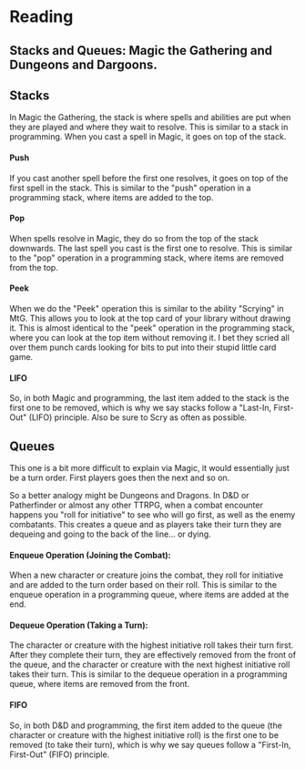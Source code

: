 # Reading

## Stacks and Queues: Magic the Gathering and Dungeons and Dargoons.

## Stacks

In Magic the Gathering, the stack is where spells and abilities are put when they are played and where they wait to resolve. 
This is similar to a stack in programming. When you cast a spell in Magic, it goes on top of the stack. 

#### Push
If you cast another spell before the first one resolves, it goes on top of the first spell in the stack. 
This is similar to the "push" operation in a programming stack, where items are added to the top.

#### Pop
When spells resolve in Magic, they do so from the top of the stack downwards. 
The last spell you cast is the first one to resolve. This is similar to the "pop" operation in a programming stack, 
where items are removed from the top.

#### Peek
When we do the "Peek" operation this is similar to the ability "Scrying" in MtG. This allows you to look at the top card of your library without drawing it.
This is almost identical to the "peek" operation in the programming stack, where you can look at the top item without removing it. I bet they scried all over
them punch cards looking for bits to put into their stupid little card game.

#### LIFO
So, in both Magic and programming, the last item added to the stack is the first one to be removed, 
which is why we say stacks follow a "Last-In, First-Out" (LIFO) principle. Also be sure to Scry as often as possible.

## Queues 

This one is a bit more difficult to explain via Magic, it would essentially just be a turn order. First players goes then the next and so on.

So a better analogy might be Dungeons and Dragons. In D&D or Patherfinder or almost any other TTRPG, when a combat encounter happens you "roll for initiative"
to see who will go first, as well as the enemy combatants. This creates a queue and as players take their turn they are dequeing and going to the back of the line... or dying.

#### Enqueue Operation (Joining the Combat):
When a new character or creature joins the combat, 
they roll for initiative and are added to the turn order based on their roll. This is similar to the enqueue operation in a programming queue,
where items are added at the end.

#### Dequeue Operation (Taking a Turn): 
The character or creature with the highest initiative roll takes their turn first. 
After they complete their turn, they are effectively removed from the front of the queue, and the character or creature 
with the next highest initiative roll takes their turn. This is similar to the dequeue operation in a programming queue, 
where items are removed from the front.

#### FIFO
So, in both D&D and programming, the first item added to the queue (the character or creature with the highest initiative roll) 
is the first one to be removed (to take their turn), which is why we say queues follow a "First-In, First-Out" (FIFO) principle.
